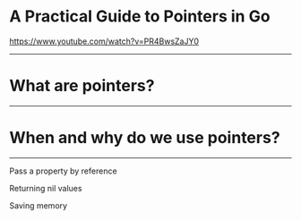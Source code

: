 # A Practical Guide to Pointers in Go

https://www.youtube.com/watch?v=PR4BwsZaJY0

---

# What are pointers?

---

# When and why do we use pointers?

---

Pass a property by reference

Returning nil values

Saving memory
